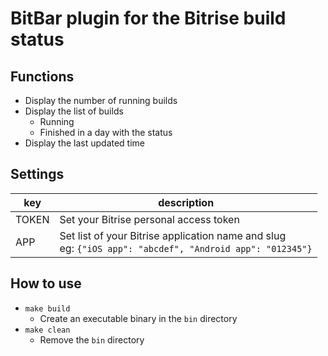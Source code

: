 # BitBar plugin for the Bitrise build status

## Functions
- Display the number of running builds
- Display the list of builds
  - Running
  - Finished in a day with the status
- Display the last updated time

## Settings

| key | description |
| -- | -- |
| TOKEN | Set your Bitrise personal access token |
| APP | Set list of your Bitrise application name and slug <br> eg: `{"iOS app": "abcdef", "Android app": "012345"}`  |

## How to use
- `make build`
  - Create an executable binary in the `bin` directory
- `make clean`
  - Remove the `bin` directory